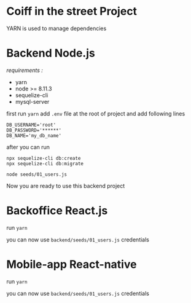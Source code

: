 # Coiff in the street Project
YARN is used to manage dependencies
# Backend Node.js
*requirements :*
- yarn
- node >= 8.11.3
- sequelize-cli
- mysql-server

first run `yarn`
add `.env` file at the root of project and add following lines
```text
DB_USERNAME='root'
DB_PASSWORD='******'
DB_NAME='my_db_name'
```
after you can run
```shell
npx sequelize-cli db:create
npx sequelize-cli db:migrate

node seeds/01_users.js
```
Now you are ready to use this backend project
# Backoffice React.js
run `yarn`

you can now use `backend/seeds/01_users.js` credentials
# Mobile-app React-native
run `yarn`

you can now use `backend/seeds/01_users.js` credentials